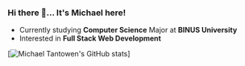 ### Hi there 👋... It's Michael here!

- Currently studying **Computer Science** Major at **BINUS University**
- Interested in **Full Stack Web Development**


[![Michael Tantowen's GitHub stats](https://github-readme-stats.vercel.app/api?username=michaeltantowen&theme=tokyonight)]

<!--
**michaeltantowen/michaeltantowen** is a ✨ _special_ ✨ repository because its `README.md` (this file) appears on your GitHub profile.

Here are some ideas to get you started:

- 🔭 I’m currently working on ...
- 🌱 I’m currently learning ...
- 👯 I’m looking to collaborate on ...
- 🤔 I’m looking for help with ...
- 💬 Ask me about ...
- 📫 How to reach me: ...
- 😄 Pronouns: ...
- ⚡ Fun fact: ...
-->
